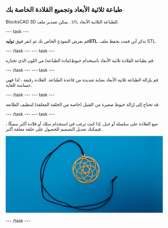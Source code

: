 ## طباعة ثلاثية الأبعاد وتجميع القلادة الخاصة بك

BlocksCAD 3D يمكن تصدير ملف `.STL` للطباعة الثلاثية الأبعاد.

--- task ---

قم بعرض النموذج الخاص بك ثم انقر فوق **توليدSTL**. تذكر أين قمت بحفظ ملف STL.

--- /task --- --- task ---

قم بطباعة القلادة ثلاثية الأبعاد باستخدام خيوط(مادة الطباعة) من اللون الذي تختاره.

--- /task --- --- task ---

قم بإزالة الطباعة ثلاثية الأبعاد بعناية شديدة من قاعدة الطباعة. القلادة رقيقة ، لذا فهي حساسة للغاية.

--- /task --- --- task ---

قد تحتاج إلى إزالة خيوط صغيرة من الفتيل (خاصة من الحلقة المعلقة) لتنظيف الطابعة.

--- /task --- --- task ---

ضع القلادة على سلسلة أو حبل. إذا كنت ترغب في استخدام سلك أو قلادة أكثر سمكًا ، فيمكنك تعديل التصميم للحصول على حلقة معلقة أكبر.

![لقطة الشاشة](images/pendant-printed.png)

--- /task ---
